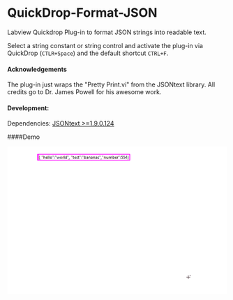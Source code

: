 # QuickDrop-Format-JSON
Labview Quickdrop Plug-in to format JSON strings into readable text.

Select a string constant or string control and activate the plug-in via QuickDrop (`CTLR+Space`) and the default shortcut `CTRL+F`.

#### Acknowledgements

The plug-in just wraps the "Pretty Print.vi" from the JSONtext library. All credits go to Dr. James Powell for his awesome work.

#### Development:

Dependencies: [JSONtext >=1.9.0.124](https://bitbucket.org/drjdpowell/jsontext/src/master/)

####Demo

![Demo](https://github.com/Flydroid/QuickDrop-Format-JSON/blob/main/Format%20JSON%20Demo.gif)

